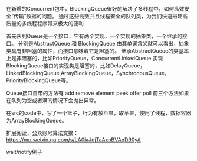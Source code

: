 在新增的Concurrent包中，BlockingQueue很好的解决了多线程中，如何高效安全“传输”数据的问题。
通过这些高效并且线程安全的队列类，为我们快速搭建高质量的多线程程序带来极大的便利

首先队列Queue是一个接口，它有两个实现，一个实现的抽象类，一个继承的接口。
分别是AbstractQueue 和 BlockingQueue
由其单词含义就可以看出，抽象类具有非阻塞的属性，而接口意味着它是阻塞的。
继承AbstractQueue的类基本上是非阻塞的，比如PriorityQueue，ConcurrentLinkedQueue
实现BlockingQueue接口的实现类是阻塞的，比如DelayQueue，LinkedBlockingQueue,ArrayBlockingQueue，SynchronousQueue，
PriorityBlockingQueue等。

Queue接口自带的方法有 add remove element peek offer poll 前三个方法如果在队列为空或者满的情况下会抛出异常。

在src的code中，写了一个篮子，行为有放苹果，取苹果，使用了线程，数据容器为ArrayBlockingQueue。

扩展阅读，公众账号算法文摘： https://mp.weixin.qq.com/s/LA0iaJdjTaAxnBVAqD90yA 


wait/notify例子